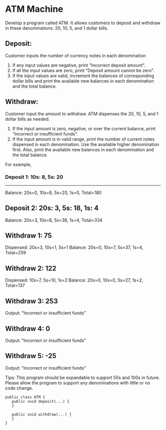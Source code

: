 # ATM Machine
Develop a program called ATM. It allows customers to deposit and withdraw in these denominations: 20, 10, 5, and 1 dollar bills.

## Deposit: 

Customer inputs the number of currency notes in each denomination
1) If any input values are negative, print "Incorrect deposit amount".
2) If all the input values are zero, print "Deposit amount cannot be zero".
3) If the input values are valid, increment the balances of corresponding dollar bills and print the available new balances in each denomination and the total balance.

## Withdraw: 

Customer input the amount to withdraw. ATM dispenses the 20, 10, 5, and 1 dollar bills as needed. 
1) If the input amount is zero, negative, or over the current balance, print "Incorrect or insufficient funds".
2) If the input amount is in valid range, print the number of current notes dispensed in each denomination. Use the available higher denomination first. Also, print the available new balances in each denomination and the total balance.

For example, 

### Deposit 1: 10s: 8, 5s: 20
---------------------------------

Balance: 20s=0, 10s=8, 5s=20, 1s=0, Total=180

Deposit 2: 20s: 3, 5s: 18, 1s: 4
-----------------------------------------

Balance: 20s=3, 10s=8, 5s=38, 1s=4, Total=334

Withdraw 1: 75
---------------------

Dispensed: 20s=3, 10s=1, 5s=1
Balance: 20s=0, 10s=7, 5s=37, 1s=4, Total=259

Withdraw 2: 122
----------------------

Dispensed: 10s=7, 5s=10, 1s=2
Balance: 20s=0, 10s=0, 5s=27, 1s=2, Total=137

Withdraw 3: 253
----------------------

Output: "Incorrect or insufficient funds"

Withdraw 4: 0
-------------------

Output: "Incorrect or insufficient funds"

Withdraw 5: -25
----------------------

Output: "Incorrect or insufficient funds"

Tips: This program should be expandable to support 50s and 100s in future. Please allow the program to support any denominations with little or no code change.
```
public class ATM {
   public void deposit(...) {
   }

   public void withdraw(...) {
   }
}
```
